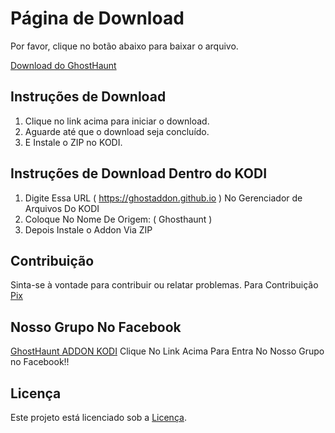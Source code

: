 # Página de Download

Por favor, clique no botão abaixo para baixar o arquivo.

[Download do GhostHaunt](https://ghostaddon.github.io/plugin.video.Addon.GhostHaunt.zip)

## Instruções de Download
1. Clique no link acima para iniciar o download.
2. Aguarde até que o download seja concluído.
3. E Instale o ZIP no KODI.

## Instruções de Download Dentro do KODI
1. Digite Essa URL ( https://ghostaddon.github.io ) No Gerenciador de Arquivos Do KODI
2. Coloque No Nome De Origem: ( Ghosthaunt )
3. Depois Instale o Addon Via ZIP

## Contribuição
Sinta-se à vontade para contribuir ou relatar problemas.
Para Contribuição [Pix](https://ghostaddon.github.io/ADDON-GHOST/png/pix/index.html)

## Nosso Grupo No Facebook

[GhostHaunt ADDON KODI](https://www.facebook.com/groups/ghosthaunt)
Clique No Link Acima Para Entra No Nosso Grupo no Facebook!!

## Licença
Este projeto está licenciado sob a [Licença](LICENSE.md).
